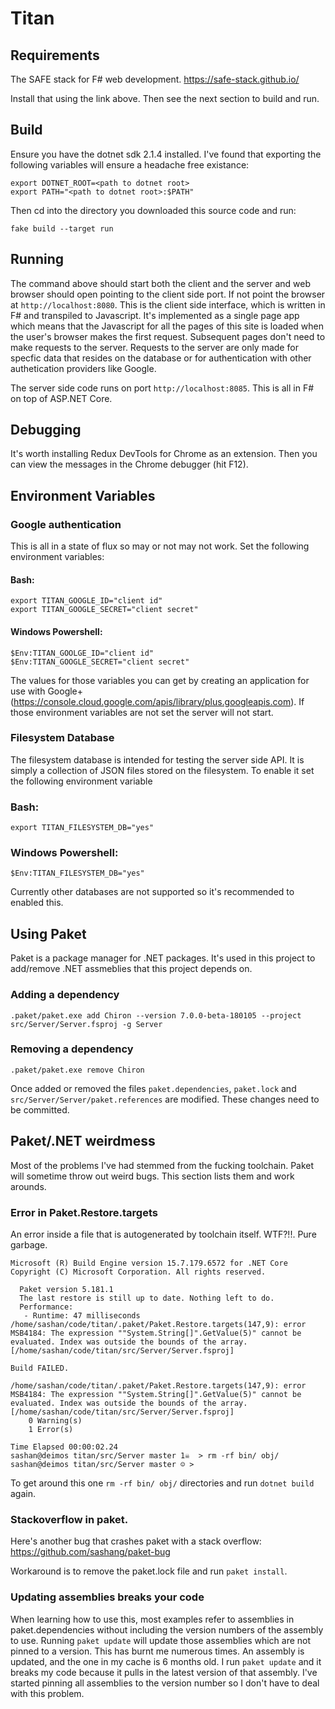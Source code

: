 # Titan

## Requirements
The SAFE stack for F# web development.
https://safe-stack.github.io/

Install that using the link above. Then see the next section to build and run.

## Build

Ensure you have the dotnet sdk 2.1.4 installed. I've found that exporting the
following variables will ensure a headache free existance:

```
export DOTNET_ROOT=<path to dotnet root>
export PATH="<path to dotnet root>:$PATH"
```

Then cd into the directory you downloaded this source code and run:

```
fake build --target run
```

## Running

The command above should start both the client and the server and web browser
should open pointing to the client side port. If not point the browser at
`http://localhost:8080`. This is the client side interface, which is written
in F# and transpiled to Javascript. It's implemented as a single page app
which means that the Javascript for all the pages of this site is loaded when
the user's browser makes the first request. Subsequent pages don't need to
make requests to the server. Requests to the server are only made for specfic
data that resides on the database or for authentication with other
authetication providers like Google.

The server side code runs on port `http://localhost:8085`. This is all in F#
on top of ASP.NET Core.

## Debugging

It's worth installing Redux DevTools for Chrome as an extension. Then you can
view the messages in the Chrome debugger (hit F12).

## Environment Variables

### Google authentication
This is all in a state of flux so may or not may not work. Set the following
environment variables: 

#### Bash:
```
export TITAN_GOOGLE_ID="client id"
export TITAN_GOOGLE_SECRET="client secret"
```

#### Windows Powershell:
```
$Env:TITAN_GOOLGE_ID="client id"
$Env:TITAN_GOOGLE_SECRET="client secret"
```

The values for those variables you can get by creating an application for use
with Google+
(https://console.cloud.google.com/apis/library/plus.googleapis.com). If those
environment variables are not set the server will not start.

### Filesystem Database

The filesystem database is intended for testing the server side API. It is
simply a collection of JSON files stored on the filesystem. To enable it set the
following environment variable

### Bash:
```
export TITAN_FILESYSTEM_DB="yes"
```

### Windows Powershell:
```
$Env:TITAN_FILESYSTEM_DB="yes"
```

Currently other databases are not supported so it's recommended to enabled this.

## Using Paket

Paket is a package manager for .NET packages. It's used in this project to
add/remove .NET assmeblies that this project depends on.

### Adding a dependency

```
.paket/paket.exe add Chiron --version 7.0.0-beta-180105 --project src/Server/Server.fsproj -g Server
```

### Removing a dependency

```
.paket/paket.exe remove Chiron
```

Once added or removed the files `paket.dependencies`, `paket.lock` and
`src/Server/Server/paket.references` are modified. These changes need to be
committed.

## Paket/.NET weirdmess

Most of the problems I've had stemmed from the fucking toolchain. Paket will sometime
throw out weird bugs. This section lists them and work arounds.

### Error in Paket.Restore.targets

An error inside a file that is autogenerated by toolchain itself. WTF?!!. Pure garbage.

```
Microsoft (R) Build Engine version 15.7.179.6572 for .NET Core
Copyright (C) Microsoft Corporation. All rights reserved.

  Paket version 5.181.1
  The last restore is still up to date. Nothing left to do.
  Performance:
   - Runtime: 47 milliseconds
/home/sashan/code/titan/.paket/Paket.Restore.targets(147,9): error MSB4184: The expression ""System.String[]".GetValue(5)" cannot be evaluated. Index was outside the bounds of the array. [/home/sashan/code/titan/src/Server/Server.fsproj]

Build FAILED.

/home/sashan/code/titan/.paket/Paket.Restore.targets(147,9): error MSB4184: The expression ""System.String[]".GetValue(5)" cannot be evaluated. Index was outside the bounds of the array. [/home/sashan/code/titan/src/Server/Server.fsproj]
    0 Warning(s)
    1 Error(s)

Time Elapsed 00:00:02.24
sashan@deimos titan/src/Server master 1☠  > rm -rf bin/ obj/
sashan@deimos titan/src/Server master ☺ >
```

To get around this one `rm -rf bin/ obj/` directories and run `dotnet build`
again.

### Stackoverflow in paket.

Here's another bug that crashes paket with a stack overflow: https://github.com/sashang/paket-bug

Workaround is to remove the paket.lock file and run `paket install`.

### Updating assemblies breaks your code

When learning how to use this, most examples refer to assemblies in
paket.dependencies without including the version numbers of the assembly to use.
Running `paket update` will update those assemblies which are not pinned to a
version. This has burnt me numerous times. An assembly is updated, and the one
in my cache is 6 months old. I run `paket update` and it breaks my code because
it pulls in the latest version of that assembly. I've started pinning all
assemblies to the version number so I don't have to deal with this problem.


